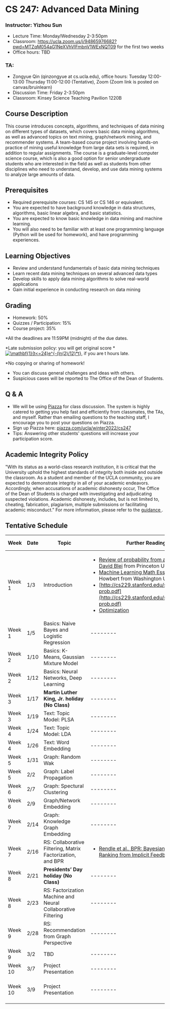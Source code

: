 # CS 247: Advanced Data Mining
### Instructor: Yizhou Sun
- Lecture Time: Monday/Wednesday 2-3:50pm 
- Classroom: https://ucla.zoom.us/j/94865976682?pwd=MTZqM054aG1NeXVhVlFmbnV1WExNQT09 for the first two weeks
- Office hours: TBD

### TA:
- Zongyue Qin (qinzongyue at cs.ucla.edu), office hours: Tuesday 12:00-13:00 Thursday 11:00-12:00 (Tentative), Zoom (Zoom link is posted on canvas/bruinlearn)
- Discussion Time: Friday 2-3:50pm
- Classroom: Kinsey Science Teaching Pavilion 1220B

## Course Description
This course introduces concepts, algorithms, and techniques of data mining on different types of datasets, which covers basic data mining algorithms, as well as advanced topics on text mining, graph/network mining, and recommender systems. A team-based course project involving hands-on practice of mining useful knowledge from large data sets is required, in addition to regular assignments. The course is a graduate-level computer science course, which is also a good option for senior undergraduate students who are interested in the field as well as students from other disciplines who need to understand, develop, and use data mining systems to analyze large amounts of data.

## Prerequisites
- Required prerequisite courses: CS 145 or CS 146 or equivalent. 
- You are expected to have background knowledge in data structures, algorithms, basic linear algebra, and basic statistics. 
- You are expected to know basic knowledge in data mining and machine learning. 
- You will also need to be familiar with at least one programming language (Python will be used for homework), and have programming experiences. 

## Learning Objectives
- Review and understand fundamentals of basic data mining techniques
- Learn recent data mining techniques on several advanced data types
- Develop skills to apply data mining algorithms to solve real-world applications
- Gain initial experience in conducting research on data mining

## Grading
- Homework: 50%
- Quizzes / Participation: 15%
- Course project: 35%

*All the deadlines are 11:59PM (midnight) of the due dates.

*Late submission policy: you will get original score * <a href="https://www.codecogs.com/eqnedit.php?latex=\mathbf{1}(t<=24)e^{-(ln(2)/12)*t}" target="_blank"><img src="https://latex.codecogs.com/gif.latex?\mathbf{1}(t<=24)e^{-(ln(2)/12)*t}" title="\mathbf{1}(t<=24)e^{-(ln(2)/12)*t}" /></a>, if you are t hours late.

*No copying or sharing of homework!


- You can discuss general challenges and ideas with others.
- Suspicious cases will be reported to The Office of the Dean of Students.

## Q & A
-	We will be using [Piazza](piazza.com/ucla/winter2022/cs247) for class discussion. The system is highly catered to getting you help fast and efficiently from classmates, the TAs, and myself. Rather than emailing questions to the teaching staff, I encourage you to post your questions on Piazza.
-	Sign up Piazza here: [piazza.com/ucla/winter2022/cs247](piazza.com/ucla/winter2022/cs247)
-	Tips: Answering other students' questions will increase your participation score.

## Academic Integrity Policy
"With its status as a world-class research institution, it is critical that the University uphold the highest standards of integrity both inside and outside the classroom. As a student and member of the UCLA community, you are expected to demonstrate integrity in all of your academic endeavors. Accordingly, when accusations of academic dishonesty occur, The Office of the Dean of Students is charged with investigating and adjudicating suspected violations. Academic dishonesty, includes, but is not limited to, cheating, fabrication, plagiarism, multiple submissions or facilitating academic misconduct."
For more information, please refer to the <a href="https://www.deanofstudents.ucla.edu/portals/16/documents/studentguide.pdf"> guidance </a>.

## Tentative Schedule
| Week | Date | Topic | Further Reading | Discussion Session| Homework| Course Project|
| ------- | ------ | ------ | -------- | ------ | ------ | ------ |
| Week 1 | 1/3 | Introduction | <ul><li>[Review of probability from a course by David Blei](http://www.cs.princeton.edu/courses/archive/spring07/cos424/scribe_notes/0208.pdf) from Princeton U.</li><li>[Machine Learning Math Essentials](http://courses.washington.edu/css490/2012.Winter/lecture_slides/02_math_essentials.pdf) by Jeff Howbert from Washington U.</li><li>[http://cs229.stanford.edu/section/cs229-prob.pdf](http://cs229.stanford.edu/section/cs229-prob.pdf)</li><li>[Optimization](http://web.cs.ucla.edu/~yzsun/classes/2018Fall_CS145/Slides/optimization.pdf) | ------ | ------ | ------ |
| Week 1 | 1/5 | Basics: Naive Bayes and Logistic Regression| -------- | ------ | ------ | ------ |
| Week 2 | 1/10 |Basics: K-Means, Gaussian Mixture Model | -------- | ------ | ------ | ------ |
| Week 2 | 1/12 |Basics: Neural Networks, Deep Learning | -------- | ------ | ------ | ------ |
| Week 3 | 1/17 | **Martin Luther King, Jr. holiday (No Class)** | -------- | ------ | ------ | ------ |
| Week 3 | 1/19 | Text: Topic Model: PLSA | -------- | ------ | ------ | ------ |
| Week 4 | 1/24 | Text: Topic Model: LDA | -------- | ------ | ------ | ------ |
| Week 4 | 1/26 | Text: Word Embedding | -------- | ------ | ------ | ------ |
| Week 5 | 1/31 | Graph: Random Wak| -------- | ------ | ------ | ------ |
| Week 5 | 2/2 |  Graph: Label Propagation  | -------- | ------ | ------ | ------ |
| Week 6 | 2/7 | Graph: Spectural Clustering| -------- | ------ | ------ | ------ |
| Week 6 | 2/9 | Graph/Network Embedding | -------- | ------ | ------ | ------ |
| Week 7 | 2/14 | Graph: Knowledge Graph Embedding | -------- | ------ | ------ | ------ |
| Week 7 | 2/16 | RS: Collaborative Filtering, Matrix Factorization, and BPR | <ul><li>[Rendle et al., BPR: Bayesian Personalized Ranking from Implicit Feedback, UAI 2009](https://arxiv.org/ftp/arxiv/papers/1205/1205.2618.pdf)</li></ul> | ------ | ------ | ------ |
| Week 8 | 2/21 | **Presidents’ Day holiday (No Class)** | -------- | ------ | ------ | ------ |
| Week 8 | 2/23 | RS: Factorization Machine and Neural Collaborative Filtering | -------- | ------ | ------ | ------ |
| Week 9 | 2/28 | RS: Recommendation from Graph Perspective | -------- | ------ | ------ | ------ |
| Week 9 | 3/2 | TBD | -------- | ------ | ------ | ------ |
| Week 10 | 3/7 | Project Presentation | -------- | ------ | ------ | ------ |
| Week 10 | 3/9 | Project Presentation | -------- | ------ | ------ | Final Report / Code Due |
